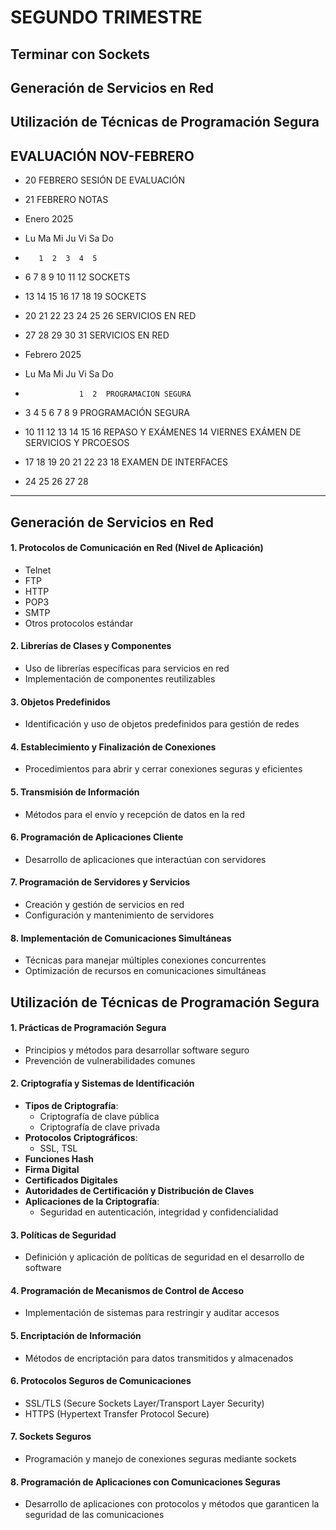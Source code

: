# SEGUNDO TRIMESTRE
## Terminar con Sockets
## Generación de Servicios en Red
## Utilización de Técnicas de Programación Segura

## EVALUACIÓN NOV-FEBRERO 
* 20 FEBRERO SESIÓN DE EVALUACIÓN
* 21 FEBRERO NOTAS

*    Enero 2025
* Lu Ma Mi Ju Vi Sa Do
*        1  2  3  4  5
*  6  7  8  9 10 11 12  SOCKETS
* 13 14 15 16 17 18 19  SOCKETS
* 20 21 22 23 24 25 26  SERVICIOS EN RED
* 27 28 29 30 31        SERVICIOS EN RED

*    Febrero 2025
* Lu Ma Mi Ju Vi Sa Do
*                 1  2  PROGRAMACION SEGURA
*  3  4  5  6  7  8  9 PROGRAMACIÓN SEGURA
* 10 11 12 13 14 15 16  REPASO Y EXÁMENES 14 VIERNES EXÁMEN DE SERVICIOS Y PRCOESOS
* 17 18 19 20 21 22 23 18 EXAMEN DE INTERFACES
* 24 25 26 27 28  
---

## Generación de Servicios en Red
#### 1. Protocolos de Comunicación en Red (Nivel de Aplicación)  
   - Telnet  
   - FTP  
   - HTTP  
   - POP3  
   - SMTP  
   - Otros protocolos estándar

#### 2. Librerías de Clases y Componentes  
   - Uso de librerías específicas para servicios en red  
   - Implementación de componentes reutilizables  

#### 3. Objetos Predefinidos  
   - Identificación y uso de objetos predefinidos para gestión de redes  

#### 4. Establecimiento y Finalización de Conexiones  
   - Procedimientos para abrir y cerrar conexiones seguras y eficientes  

#### 5. Transmisión de Información  
   - Métodos para el envío y recepción de datos en la red  

#### 6. Programación de Aplicaciones Cliente  
   - Desarrollo de aplicaciones que interactúan con servidores  

#### 7. Programación de Servidores y Servicios  
   - Creación y gestión de servicios en red  
   - Configuración y mantenimiento de servidores  

#### 8. Implementación de Comunicaciones Simultáneas  
   - Técnicas para manejar múltiples conexiones concurrentes  
   - Optimización de recursos en comunicaciones simultáneas

## Utilización de Técnicas de Programación Segura

#### 1. Prácticas de Programación Segura  
   - Principios y métodos para desarrollar software seguro  
   - Prevención de vulnerabilidades comunes  

#### 2. Criptografía y Sistemas de Identificación  
   - **Tipos de Criptografía**:  
     - Criptografía de clave pública  
     - Criptografía de clave privada  
   - **Protocolos Criptográficos**:  
     - SSL, TSL  
   - **Funciones Hash**  
   - **Firma Digital**  
   - **Certificados Digitales**  
   - **Autoridades de Certificación y Distribución de Claves**  
   - **Aplicaciones de la Criptografía**:  
     - Seguridad en autenticación, integridad y confidencialidad  

#### 3. Políticas de Seguridad  
   - Definición y aplicación de políticas de seguridad en el desarrollo de software  

#### 4. Programación de Mecanismos de Control de Acceso  
   - Implementación de sistemas para restringir y auditar accesos  

#### 5. Encriptación de Información  
   - Métodos de encriptación para datos transmitidos y almacenados  

#### 6. Protocolos Seguros de Comunicaciones  
   - SSL/TLS (Secure Sockets Layer/Transport Layer Security)  
   - HTTPS (Hypertext Transfer Protocol Secure)  

#### 7. Sockets Seguros  
   - Programación y manejo de conexiones seguras mediante sockets  

#### 8. Programación de Aplicaciones con Comunicaciones Seguras  
   - Desarrollo de aplicaciones con protocolos y métodos que garanticen la seguridad de las comunicaciones
